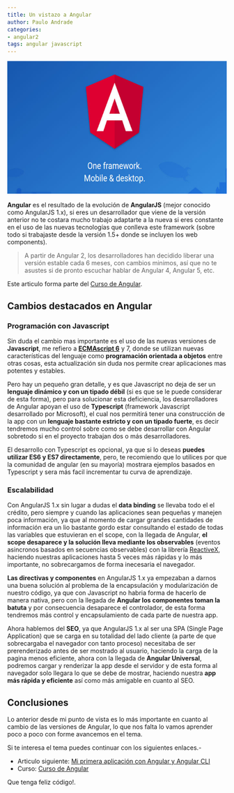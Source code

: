 ```yaml
---
title: Un vistazo a Angular
author: Paulo Andrade
categories:
- angular2
tags: angular javascript
---
```


![Angular 2](/img/angular2.jpg)

**Angular** es el resultado de la evolución de **AngularJS** (mejor conocido como AngularJS 1.x), si eres un desarrollador que viene de la versión anterior no te costara mucho trabajo adaptarte a la nueva si eres constante en el uso de las nuevas tecnologías que conlleva este framework (sobre todo si trabajaste desde la versión 1.5+ donde se incluyen los web components).

> A partir de Angular 2, los desarrolladores han decidido liberar una versión estable cada 6 meses, con cambios minimos, así que no te asustes si de pronto escuchar hablar de Angular 4, Angular 5, etc.

<div class="redes-background">
Este articulo forma parte del <a href="https://github.com/Codeandomx/curso-de-introduccion-a-angular" target="_blank">Curso de Angular</a>.
</div>

## Cambios destacados en Angular

### Programación con Javascript

Sin duda el cambio mas importante es el uso de las nuevas versiones de **Javascript**, me refiero a **[ECMAscript 6](/articulos/introduccion-a-es6-javascript.html)** y 7, donde se utilizan nuevas características del lenguaje como **programación orientada a objetos** entre otras cosas, esta actualización sin duda nos permite crear aplicaciones mas potentes y estables.

<ins class="adsbygoogle"
     style="display:block; text-align:center;"
     data-ad-layout="in-article"
     data-ad-format="fluid"
     data-ad-client="ca-pub-0593566584451788"
     data-ad-slot="1426664336"></ins>
<script>
     (adsbygoogle = window.adsbygoogle || []).push({});
</script>

Pero hay un pequeño gran detalle, y es que Javascript no deja de ser un **lenguaje dinámico y con un tipado débil** (si es que se le puede considerar de esta forma), pero para solucionar esta deficiencia, los desarrolladores de Angular apoyan el uso de **Typescript** (framework Javascript desarrollado por Microsoft), el cual nos permitirá tener una construcción de la app con un  **lenguaje bastante estricto  y con un tipado fuerte**,  es decir tendremos mucho control sobre como se debe desarrollar con Angular sobretodo si en el proyecto trabajan dos o más desarrolladores.

El desarrollo con Typescript es opcional, ya que si lo deseas **puedes utilizar ES6 y ES7 directamente**, pero, te recomiendo que lo utilices por que la comunidad de angular (en su mayoría) mostrara ejemplos basados en Typescript y sera más facil incrementar tu curva de aprendizaje.

### Escalabilidad

Con AngularJS 1.x sin lugar a dudas el **data binding** se llevaba todo el el crédito, pero siempre y cuando las aplicaciones sean pequeñas y manejen poca información, ya que al momento de cargar grandes cantidades de información era un lio bastante gordo estar consultando el estado de todas las variables que estuvieran en el scope, con la llegada de Angular, **el scope desaparece y la solución lleva mediante los observables** (eventos asincronos basados en secuencias observables) con la librería [ReactiveX](https://reactivex.io), haciendo nuestras aplicaciones hasta 5 veces más rápidas y lo más importante, no sobrecargamos de forma inecesaria el navegador.

**Las directivas y componentes** en AngularJS 1.x ya empezaban a darnos una buena solución al problema de la encapsulación y modularización de nuestro código, ya que con Javascript no habria forma de hacerlo de manera nativa, pero con la llegada de **Angular los componentes toman la batuta** y por consecuencia desaparece el controlador, de esta forma tendremos más control y encapsulamiento de cada parte de nuestra app.

Ahora hablemos del **SEO**, ya que AngularJS 1.x al ser una SPA (Single Page Application) que se carga en su totalidad del lado cliente (a parte de que sobrecargaba el navegador con tanto proceso) necesitaba de ser prerenderizado antes de ser mostrado al usuario, haciendo la carga de la pagina menos eficiente, ahora con la llegada de **Angular Universal**, podremos cargar y renderizar la app desde el servidor y de esta forma al navegador solo llegara lo que se debe de mostrar, haciendo nuestra **app más rápida y eficiente** así como más amigable en cuanto al SEO.

## Conclusiones

Lo anterior desde mi punto de vista es lo más importante en cuanto al cambio de las versiones de Angular, lo que nos falta lo vamos aprender poco a poco con forme avancemos en el tema.

Si te interesa el tema puedes continuar con los siguientes enlaces.-

* Articulo siguiente: [Mi primera aplicación con Angular y Angular CLI](/articulos/mi-primera-app-con-angular-y-angular-cli.html)
* Curso: [Curso de Angular](https://github.com/Codeandomx/curso-de-introduccion-a-angular)

Que tenga feliz código!.